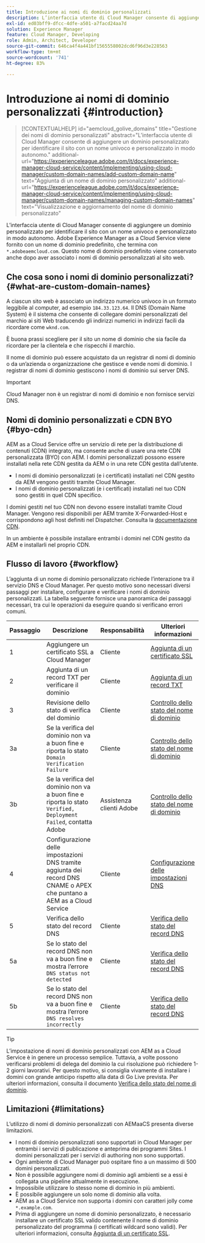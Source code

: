 ```yaml
---
title: Introduzione ai nomi di dominio personalizzati
description: L’interfaccia utente di Cloud Manager consente di aggiungere un dominio personalizzato per identificare il sito con un nome univoco e personalizzato in modo autonomo.
exl-id: ed03bff9-dfcc-4dfe-a501-a7facd24aa7d
solution: Experience Manager
feature: Cloud Manager, Developing
role: Admin, Architect, Developer
source-git-commit: 646ca4f4a441bf1565558002dcd6f96d3e228563
workflow-type: tm+mt
source-wordcount: '741'
ht-degree: 83%

---
```



# Introduzione ai nomi di dominio personalizzati {#introduction}

>[!CONTEXTUALHELP]
>id="aemcloud_golive_domains"
>title="Gestione dei nomi di dominio personalizzati"
>abstract="L’interfaccia utente di Cloud Manager consente di aggiungere un dominio personalizzato per identificare il sito con un nome univoco e personalizzato in modo autonomo."
>additional-url="https://experienceleague.adobe.com/it/docs/experience-manager-cloud-service/content/implementing/using-cloud-manager/custom-domain-names/add-custom-domain-name" text="Aggiunta di un nome di dominio personalizzato"
>additional-url="https://experienceleague.adobe.com/it/docs/experience-manager-cloud-service/content/implementing/using-cloud-manager/custom-domain-names/managing-custom-domain-names" text="Visualizzazione e aggiornamento del nome di dominio personalizzato"

L’interfaccia utente di Cloud Manager consente di aggiungere un dominio personalizzato per identificare il sito con un nome univoco e personalizzato in modo autonomo. Adobe Experience Manager as a Cloud Service viene fornito con un nome di dominio predefinito, che termina con `*.adobeaemcloud.com`. Questo nome di dominio predefinito viene conservato anche dopo aver associato i nomi di dominio personalizzati al sito web.

## Che cosa sono i nomi di dominio personalizzati? {#what-are-custom-domain-names}

A ciascun sito web è associato un indirizzo numerico univoco in un formato leggibile al computer, ad esempio `184.33.123.64`. Il DNS (Domain Name System) è il sistema che consente di collegare domini personalizzati del marchio ai siti Web traducendo gli indirizzi numerici in indirizzi facili da ricordare come `wknd.com`.

È buona prassi scegliere per il sito un nome di dominio che sia facile da ricordare per la clientela e che rispecchi il marchio.

Il nome di dominio può essere acquistato da un registrar di nomi di dominio o da un’azienda o organizzazione che gestisce e vende nomi di dominio. I registrar di nomi di dominio gestiscono i nomi di dominio sui server DNS.

>[!IMPORTANT]
>
>Cloud Manager non è un registrar di nomi di dominio e non fornisce servizi DNS.

## Nomi di dominio personalizzati e CDN BYO {#byo-cdn}

AEM as a Cloud Service offre un servizio di rete per la distribuzione di contenuti (CDN) integrato, ma consente anche di usare una rete CDN personalizzata (BYO) con AEM. I domini personalizzati possono essere installati nella rete CDN gestita da AEM o in una rete CDN gestita dall’utente.

* I nomi di dominio personalizzati (e i certificati) installati nel CDN gestito da AEM vengono gestiti tramite Cloud Manager.
* I nomi di dominio personalizzati (e i certificati) installati nel tuo CDN sono gestiti in quel CDN specifico.

I domini gestiti nel tuo CDN non devono essere installati tramite Cloud Manager. Vengono resi disponibili per AEM tramite X-Forwarded-Host e corrispondono agli host definiti nel Dispatcher. Consulta la [documentazione CDN](/help/implementing/dispatcher/cdn.md).

In un ambiente è possibile installare entrambi i domini nel CDN gestito da AEM e installarli nel proprio CDN.

## Flusso di lavoro {#workflow}

L’aggiunta di un nome di dominio personalizzato richiede l’interazione tra il servizio DNS e Cloud Manager. Per questo motivo sono necessari diversi passaggi per installare, configurare e verificare i nomi di dominio personalizzati. La tabella seguente fornisce una panoramica dei passaggi necessari, tra cui le operazioni da eseguire quando si verificano errori comuni.

| Passaggio | Descrizione | Responsabilità | Ulteriori informazioni |
|--- |--- |--- |---|
| 1 | Aggiungere un certificato SSL a Cloud Manager | Cliente | [Aggiunta di un certificato SSL](/help/implementing/cloud-manager/managing-ssl-certifications/add-ssl-certificate.md) |
| 2 | Aggiunta di un record TXT per verificare il dominio | Cliente | [Aggiunta di un record TXT](/help/implementing/cloud-manager/custom-domain-names/add-text-record.md) |
| 3 | Revisione dello stato di verifica del dominio | Cliente | [Controllo dello stato del nome di dominio](/help/implementing/cloud-manager/custom-domain-names/check-domain-name-status.md) |
| 3a | Se la verifica del dominio non va a buon fine e riporta lo stato `Domain Verification Failure` | Cliente | [Controllo dello stato del nome di dominio](/help/implementing/cloud-manager/custom-domain-names/check-domain-name-status.md) |
| 3b | Se la verifica del dominio non va a buon fine e riporta lo stato `Verified, Deployment Failed`, contatta Adobe | Assistenza clienti Adobe | [Controllo dello stato del nome di dominio](/help/implementing/cloud-manager/custom-domain-names/check-domain-name-status.md) |
| 4 | Configurazione delle impostazioni DNS tramite aggiunta dei record DNS CNAME o APEX che puntano a AEM as a Cloud Service | Cliente | [Configurazione delle impostazioni DNS](/help/implementing/cloud-manager/custom-domain-names/configure-dns-settings.md) |
| 5 | Verifica dello stato del record DNS | Cliente | [Verifica dello stato del record DNS](/help/implementing/cloud-manager/custom-domain-names/check-dns-record-status.md) |
| 5a | Se lo stato del record DNS non va a buon fine e mostra l’errore `DNS status not detected` | Cliente | [Verifica dello stato del record DNS](/help/implementing/cloud-manager/custom-domain-names/check-dns-record-status.md) |
| 5b | Se lo stato del record DNS non va a buon fine e mostra l’errore `DNS resolves incorrectly` | Cliente | [Verifica dello stato del record DNS](/help/implementing/cloud-manager/custom-domain-names/check-dns-record-status.md) |

>[!TIP]
>
>L’impostazione di nomi di dominio personalizzati con AEM as a Cloud Service è in genere un processo semplice. Tuttavia, a volte possono verificarsi problemi di delega del dominio la cui risoluzione può richiedere 1-2 giorni lavorativi. Per questo motivo, si consiglia vivamente di installare i domini con grande anticipo rispetto alla data di Go Live prevista. Per ulteriori informazioni, consulta il documento [Verifica dello stato del nome di dominio](/help/implementing/cloud-manager/custom-domain-names/check-domain-name-status.md).

## Limitazioni {#limitations}

L’utilizzo di nomi di dominio personalizzati con AEMaaCS presenta diverse limitazioni.

* I nomi di dominio personalizzati sono supportati in Cloud Manager per entrambi i servizi di publicazione e anteprima dei programmi Sites. I domini personalizzati per i servizi di authoring non sono supportati.
* Ogni ambiente di Cloud Manager può ospitare fino a un massimo di 500 domini personalizzati.
* Non è possibile aggiungere nomi di dominio agli ambienti se a essi è collegata una pipeline attualmente in esecuzione.
* Impossibile utilizzare lo stesso nome di dominio in più ambienti.
* È possibile aggiungere un solo nome di dominio alla volta.
* AEM as a Cloud Service non supporta i domini con caratteri jolly come `*.example.com`.
* Prima di aggiungere un nome di dominio personalizzato, è necessario installare un certificato SSL valido contenente il nome di dominio personalizzato del programma (i certificati wildcard sono validi). Per ulteriori informazioni, consulta [Aggiunta di un certificato SSL](/help/implementing/cloud-manager/managing-ssl-certifications/add-ssl-certificate.md).
